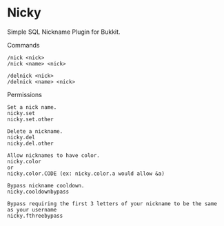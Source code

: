 Nicky
=====
Simple SQL Nickname Plugin for Bukkit.

Commands

    /nick <nick>
    /nick <name> <nick>

    /delnick <nick>
    /delnick <name> <nick>

Permissions

    Set a nick name.
    nicky.set
    nicky.set.other

    Delete a nickname.
    nicky.del
    nicky.del.other

    Allow nicknames to have color.
    nicky.color
    or
    nicky.color.CODE (ex: nicky.color.a would allow &a)
    
    Bypass nickname cooldown.
    nicky.cooldownbypass
    
    Bypass requiring the first 3 letters of your nickname to be the same as your username
    nicky.fthreebypass